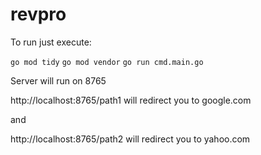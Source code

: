 # revpro

To run just execute:

`go mod tidy`
`go mod vendor`
`go run cmd.main.go`

Server will run on 8765

http://localhost:8765/path1 will redirect you to google.com

and 

http://localhost:8765/path2  will redirect you to yahoo.com

